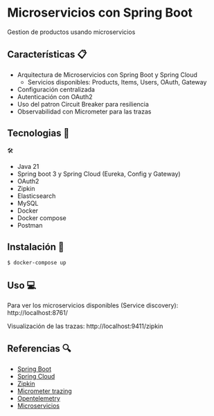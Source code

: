 # Microservicios con Spring Boot

Gestion de productos usando microservicios


## Características 📋

* Arquitectura de Microservicios con Spring Boot y Spring Cloud
    * Servicios disponibles: Products, Items, Users, OAuth, Gateway
* Configuración centralizada
* Autenticación con OAuth2
* Uso del patron Circuit Breaker para resiliencia
* Observabilidad con Micrometer para las trazas


## Tecnologias 🔧
:hammer_and_wrench:
* Java 21
* Spring boot 3 y Spring Cloud (Eureka, Config y Gateway)
* OAuth2
* Zipkin
* Elasticsearch
* MySQL
* Docker
* Docker compose
* Postman


## Instalación 🔌

```bash
$ docker-compose up
```


## Uso 💻

Para ver los microservicios disponibles (Service discovery): http://localhost:8761/

Visualización de las trazas: http://localhost:9411/zipkin


## Referencias 🔍

* [Spring Boot](https://spring.io/projects/spring-boot)
* [Spring Cloud](https://spring.io/projects/spring-cloud)
* [Zipkin](https://zipkin.io/)
* [Micrometer trazing](https://docs.micrometer.io/tracing/reference/)
* [Opentelemetry](https://opentelemetry.io/docs/languages/java/)
* [Microservicios](https://spring.io/microservices)



